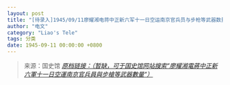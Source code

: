 ```yaml
---
layout: post
title: "[待录入]1945/09/11廖耀湘电蒋中正新六军十一日空运南京官兵员与步枪等武器数量"
author: "电文"
category: "Liao's Tele"
tags: 分类
date: 1945-09-11 00:00:00 +0800
---
```

> 来源：国史馆 [*原档链接：（暂缺，可于国史馆网站搜索“廖耀湘電蔣中正新六軍十一日空運南京官兵員與步槍等武器數量“）*]()
